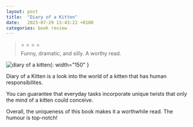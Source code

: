 ```yaml
---
layout: post
title:  "Diary of a Kitten"
date:   2023-07-29 13:43:22 +0100
categories: book review
---
```


> :star: :star: :star: :star: <br> Funny, dramatic, and silly. A worthy read.

![diary of a kitten](/assets/diary-of-a-kitten-cover.jpg){: width="150" }

Diary of a Kitten is a look into the world of a kitten that has human responsibilites.

You can guarantee that everyday tasks incorporate unique twists that only the mind of a kitten could conceive.

Overall, the uniqueness of this book makes it a worthwhile read. The humour is top-notch!